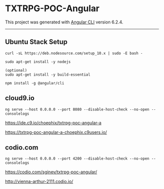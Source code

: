 # TXTRPG-POC-Angular

This project was generated with [Angular CLI](https://github.com/angular/angular-cli) version 6.2.4.


----


## Ubuntu Stack Setup

```
curl -sL https://deb.nodesource.com/setup_10.x | sudo -E bash -

sudo apt-get install -y nodejs

(optional)
sudo apt-get install -y build-essential

npm install -g @angular/cli
```

## cloud9.io

`ng serve --host 0.0.0.0 --port 8080 --disable-host-check --no-open --consolelogs`

https://ide.c9.io/choephix/txtrpg-poc-angular-a

https://txtrpg-poc-angular-a-choephix.c9users.io/

## codio.com

`ng serve --host 0.0.0.0 --port 4200 --disable-host-check --no-open --consolelogs`

https://codio.com/sginev/txtrpg-poc-angular/

http://vienna-arthur-2111.codio.io/



